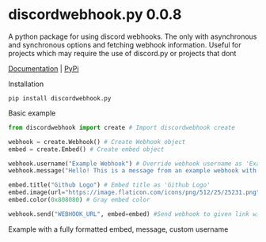 # discordwebhook.py 0.0.8
A python package for using discord webhooks. The only with asynchronous and synchronous options and fetching webhook information. Useful for projects which may require the use of discord.py or projects that dont

[Documentation](https://discordwebhook.readthedocs.io/en/latest/) | [PyPi](https://discordwebhook.readthedocs.io/en/latest/)

Installation
```
pip install discordwebhook.py
```

Basic example
```python
from discordwebhook import create # Import discordwebhook create

webhook = create.Webhook() # Create Webhook object
embed = create.Embed() # Create embed object

webhook.username("Example Webhook") # Override webhook username as 'Example Webhook'
webhook.message("Hello! This is a message from an example webhook with the `discordwebhook.py` library!") # Message to go with the embed

embed.title("Github Logo") # Embed title as 'Github Logo'
embed.image(url="https://image.flaticon.com/icons/png/512/25/25231.png") # Embed image as github logo
embed.color(0x808080) # Gray embed color

webhook.send("WEBHOOK_URL", embed=embed) #Send webhook to given link with the embed
```
Example with a fully formatted embed, message, custom username 

